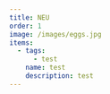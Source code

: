 ```yaml
---
title: NEU
order: 1
image: /images/eggs.jpg
items:
  - tags:
      - test
    name: test
    description: test
---
```

